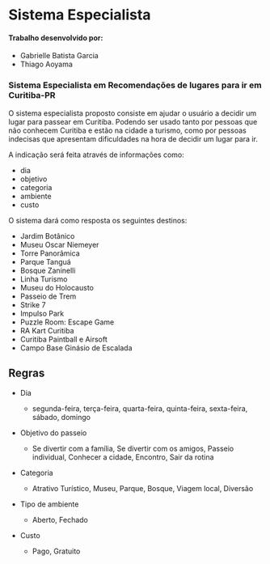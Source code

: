 # Sistema Especialista

#### Trabalho desenvolvido por:
- Gabrielle Batista Garcia
- Thiago Aoyama

### Sistema Especialista em Recomendações de lugares para ir em Curitiba-PR

O sistema especialista proposto consiste em ajudar o usuário a decidir um lugar para passear em Curitiba. Podendo ser usado tanto por pessoas que não conhecem Curitiba e estão na cidade a turismo, como por pessoas indecisas que apresentam dificuldades na hora de decidir um lugar para ir. 

A indicação será feita através de informações como:
- dia
- objetivo
- categoria
- ambiente
- custo

O sistema dará como resposta os seguintes destinos: 
-	Jardim Botânico
-	Museu Oscar Niemeyer
-	Torre Panorâmica 
-	Parque Tanguá
-	Bosque Zaninelli
-	Linha Turismo
-	Museu do Holocausto 
-	Passeio de Trem
-	Strike 7
-	Impulso Park
-	Puzzle Room: Escape Game
-	RA Kart Curitiba
-	Curitiba Paintball e Airsoft 
-	Campo Base Ginásio de Escalada 

## Regras

- Dia 
  - segunda-feira, terça-feira, quarta-feira, quinta-feira, sexta-feira, sábado, domingo

- Objetivo do passeio
  - Se divertir com a família, Se divertir com os amigos, Passeio individual, Conhecer a cidade, Encontro, Sair da rotina

- Categoria
  - Atrativo Turístico, Museu, Parque, Bosque, Viagem local, Diversão

- Tipo de ambiente
  - Aberto, Fechado

- Custo
  - Pago, Gratuito

